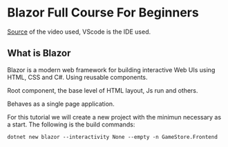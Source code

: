 # Blazor Full Course For Beginners

[Source](https://www.youtube.com/watch?v=RBVIclt4sOo) of the video used, VScode is the IDE used.

## What is Blazor

Blazor is a modern web framework for building interactive Web UIs using HTML, CSS and C#. Using reusable components.

Root component, the base level of HTML layout, Js run and others.

Behaves as a single page application.

For this tutorial we will create a new project with the minimun necessary as a start. The following is the build commands:

`dotnet new blazor --interactivity None --empty -n GameStore.Frontend`
